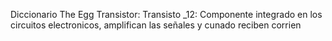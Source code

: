 
Diccionario The Egg
Transistor: Transisto _12: Componente integrado  en los circuitos electronicos, amplifican las señales  y  cunado reciben corrien

